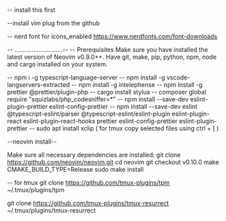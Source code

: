 -- install this first

--install vim plug from the github

-- nerd font for icons_enabled
https://www.nerdfonts.com/font-downloads

-- ............................--
-- Prerequisites
Make sure you have installed the latest version of Neovim v0.9.0++.
Have git, make, pip, python, npm, node and cargo installed on your system.

-- npm i -g typescript-language-server
-- npm install -g vscode-langservers-extracted
-- npm install -g intelephense
-- npm install -g prettier @prettier/plugin-php
-- cargo install stylua
-- composer global require "squizlabs/php_codesniffer=\*"
-- npm install --save-dev eslint-plugin-prettier eslint-config-prettier
-- npm install --save-dev eslint @typescript-eslint/parser @typescript-eslint/eslint-plugin eslint-plugin-react eslint-plugin-react-hooks prettier eslint-config-prettier eslint-plugin-prettier
-- sudo apt install xclip ( for tmux copy selected files using ctrl + [ )

--neovim install--

Make sure all necessary dependencies are installed:
git clone https://github.com/neovim/neovim.git
cd neovim
git checkout v0.10.0
make CMAKE_BUILD_TYPE=Release
sudo make install


-- for tmux
git clone https://github.com/tmux-plugins/tpm ~/.tmux/plugins/tpm

git clone https://github.com/tmux-plugins/tmux-resurrect ~/.tmux/plugins/tmux-resurrect
